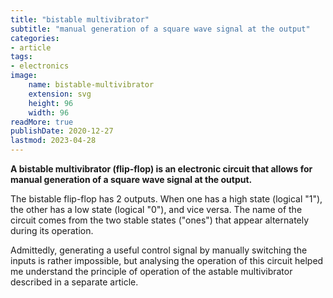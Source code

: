 ```yaml
---
title: "bistable multivibrator"
subtitle: "manual generation of a square wave signal at the output"
categories:
- article
tags:
- electronics
image:
    name: bistable-multivibrator 
    extension: svg
    height: 96
    width: 96
readMore: true
publishDate: 2020-12-27
lastmod: 2023-04-28
---
```

**A bistable multivibrator (flip-flop) is an electronic circuit that allows for manual generation of a square wave signal at the output.**
<!--more-->
The bistable flip-flop has 2 outputs. When one has a high state (logical "1"), the other has a low state (logical "0"), and vice versa. The name of the circuit comes from the two stable states ("ones") that appear alternately during its operation.

Admittedly, generating a useful control signal by manually switching the inputs is rather impossible, but analysing the operation of this circuit helped me understand the principle of operation of the astable multivibrator described in a separate article.